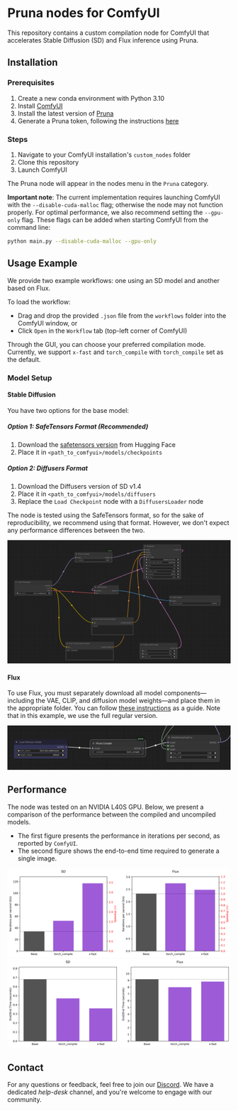 # Pruna nodes for ComfyUI

This repository contains a custom compilation node for ComfyUI that accelerates Stable Diffusion (SD) and Flux inference using Pruna. 

## Installation

### Prerequisites
1. Create a new conda environment with Python 3.10
2. Install [ComfyUI](https://github.com/comfyanonymous/ComfyUI)
3. Install the latest version of [Pruna](https://docs.pruna.ai/en/latest/setup/pip.html)
4. Generate a Pruna token, following the instructions [here](https://docs.pruna.ai/en/latest/setup/token.html)

### Steps
1. Navigate to your ComfyUI installation's `custom_nodes` folder
2. Clone this repository
3. Launch ComfyUI

The Pruna node will appear in the nodes menu in the `Pruna` category. 

**Important note**: The current implementation requires launching ComfyUI with the `--disable-cuda-malloc` flag; 
otherwise the node may not function properly. For optimal performance, we also recommend setting the 
`--gpu-only` flag. These flags can be added when starting ComfyUI from the command line:
```bash
python main.py --disable-cuda-malloc --gpu-only
```


## Usage Example

We provide two example workflows: one using an SD model and another based on Flux. 

To load the  workflow:
- Drag and drop the provided `.json` file from the `workflows` folder into the ComfyUI window, or
- Click `Open` in the `Workflow` tab (top-left corner of ComfyUI)

Through the GUI, you can choose your preferred compilation mode. Currently, we support `x-fast` and `torch_compile` with `torch_compile` set as the default.


### Model Setup

#### Stable Diffusion
You have two options for the base model:

##### Option 1: SafeTensors Format (Recommended)
1. Download the [safetensors version](https://huggingface.co/CompVis/stable-diffusion-v-1-4-original/resolve/refs%2Fpr%2F228/sd-v1-4.safetensors) from Hugging Face
2. Place it in `<path_to_comfyui>/models/checkpoints`

##### Option 2: Diffusers Format
1. Download the Diffusers version of SD v1.4
2. Place it in `<path_to_comfyui>/models/diffusers`
3. Replace the `Load Checkpoint` node with a `DiffusersLoader` node

The node is tested using the SafeTensors format, so for the 
sake of reproducibility, we recommend using that format. 
However, we don't expect any performance differences between the two.

![Example Workflow](./images/SD.png)

#### Flux 
To use Flux, you must separately download all model components—including the VAE, CLIP, and diffusion model weights—and place them in the appropriate folder.
You can follow [these instructions](https://comfyanonymous.github.io/ComfyUI_examples/flux/)
as a guide. Note that in this example, we use the full regular version. 

![Example Workflow](./images/flux.png)

## Performance

The node was tested on an NVIDIA L40S GPU. Below, we present a comparison of the performance between the compiled and uncompiled models.  
- The first figure presents the performance in iterations per second, as reported by `ComfyUI`.
- The second figure shows the end-to-end time required to generate a single image.

![Performance](./images/performance_its.png)
![Performance](./images/performance_end2end.png)

## Contact

For any questions or feedback, feel free to join our [Discord](https://discord.com/invite/Tun8YgzxZ9).
We have a dedicated *help-desk* channel, and you're welcome to engage with our community. 

